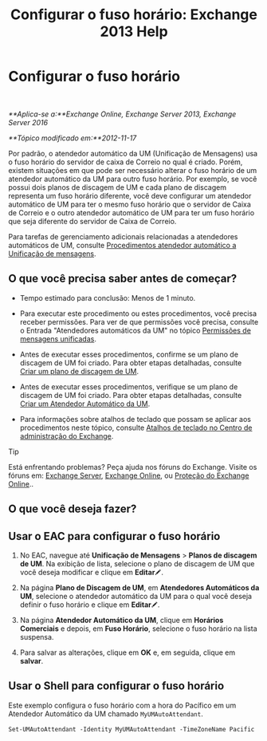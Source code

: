﻿---
title: 'Configurar o fuso horário: Exchange 2013 Help'
TOCTitle: Configurar o fuso horário
ms:assetid: 30d769e1-3657-4622-bc9a-643c63cf46d9
ms:mtpsurl: https://technet.microsoft.com/pt-br/library/Aa997162(v=EXCHG.150)
ms:contentKeyID: 50556179
ms.date: 05/22/2018
mtps_version: v=EXCHG.150
ms.translationtype: MT
---

# Configurar o fuso horário

 

_**Aplica-se a:**Exchange Online, Exchange Server 2013, Exchange Server 2016_

_**Tópico modificado em:**2012-11-17_

Por padrão, o atendedor automático da UM (Unificação de Mensagens) usa o fuso horário do servidor de caixa de Correio no qual é criado. Porém, existem situações em que pode ser necessário alterar o fuso horário de um atendedor automático da UM para outro fuso horário. Por exemplo, se você possui dois planos de discagem de UM e cada plano de discagem representa um fuso horário diferente, você deve configurar um atendedor automático de UM para ter o mesmo fuso horário que o servidor de Caixa de Correio e o outro atendedor automático de UM para ter um fuso horário que seja diferente do servidor de Caixa de Correio.

Para tarefas de gerenciamento adicionais relacionadas a atendedores automáticos de UM, consulte [Procedimentos atendedor automático a Unificação de mensagens](um-auto-attendant-procedures-exchange-2013-help.md).

## O que você precisa saber antes de começar?

  - Tempo estimado para conclusão: Menos de 1 minuto.

  - Para executar este procedimento ou estes procedimentos, você precisa receber permissões. Para ver de que permissões você precisa, consulte o Entrada "Atendedores automáticos da UM" no tópico [Permissões de mensagens unificadas](unified-messaging-permissions-exchange-2013-help.md).

  - Antes de executar esses procedimentos, confirme se um plano de discagem de UM foi criado. Para obter etapas detalhadas, consulte [Criar um plano de discagem de UM](create-a-um-dial-plan-exchange-2013-help.md).

  - Antes de executar esses procedimentos, verifique se um plano de discagem de UM foi criado. Para obter etapas detalhadas, consulte [Criar um Atendedor Automático da UM](create-a-um-auto-attendant-exchange-2013-help.md).

  - Para informações sobre atalhos de teclado que possam se aplicar aos procedimentos neste tópico, consulte [Atalhos de teclado no Centro de administração do Exchange](keyboard-shortcuts-in-the-exchange-admin-center-exchange-online-protection-help.md).


> [!TIP]
> Está enfrentando problemas? Peça ajuda nos fóruns do Exchange. Visite os fóruns em: <A href="https://go.microsoft.com/fwlink/p/?linkid=60612">Exchange Server</A>, <A href="https://go.microsoft.com/fwlink/p/?linkid=267542">Exchange Online</A>, ou <A href="https://go.microsoft.com/fwlink/p/?linkid=285351">Proteção do Exchange Online</A>..



## O que você deseja fazer?

## Usar o EAC para configurar o fuso horário

1.  No EAC, navegue até **Unificação de Mensagens** \> **Planos de discagem de UM**. Na exibição de lista, selecione o plano de discagem de UM que você deseja modificar e clique em **Editar**![Ícone de edição](images/JJ218640.6f53ccb2-1f13-4c02-bea0-30690e6ea71d(EXCHG.150).gif "Ícone de edição").

2.  Na página **Plano de Discagem de UM**, em **Atendedores Automáticos da UM**, selecione o atendedor automático da UM para o qual você deseja definir o fuso horário e clique em **Editar**![Ícone de edição](images/JJ218640.6f53ccb2-1f13-4c02-bea0-30690e6ea71d(EXCHG.150).gif "Ícone de edição").

3.  Na página **Atendedor Automático da UM**, clique em **Horários Comerciais** e depois, em **Fuso Horário**, selecione o fuso horário na lista suspensa.

4.  Para salvar as alterações, clique em **OK** e, em seguida, clique em **salvar**.

## Usar o Shell para configurar o fuso horário

Este exemplo configura o fuso horário com a hora do Pacífico em um Atendedor Automático da UM chamado `MyUMAutoAttendant`.

    Set-UMAutoAttendant -Identity MyUMAutoAttendant -TimeZoneName Pacific

